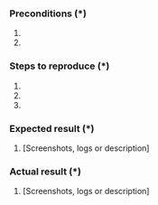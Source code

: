<!---
    Thank you for contributing to Mage-OS.
    To help us process this issue we recommend that you add the following information:
     - Summary of the issue,
     - Information on your environment,
     - Steps to reproduce,
     - Expected and actual results,
    Fields marked with (*) are required. Please don't remove the template.

    Please also have a look at our guidelines article before adding a new issue https://github.com/magento/magento2/wiki/Issue-reporting-guidelines
-->

### Preconditions (*)
<!---
    Please provide as detailed information about your environment as possible.
    For example Mage-OS Magento version, tag, HEAD, PHP & MySQL version, etc..
-->
1. 
2. 

### Steps to reproduce (*)
<!---
    It is important to provide a set of clear steps to reproduce this bug.
    If relevant please include code samples
-->
1. 
2. 
3. 

### Expected result (*)
<!--- Tell us what should happen -->
1. [Screenshots, logs or description]

### Actual result (*)
<!--- Tell us what happens instead -->
1. [Screenshots, logs or description]
